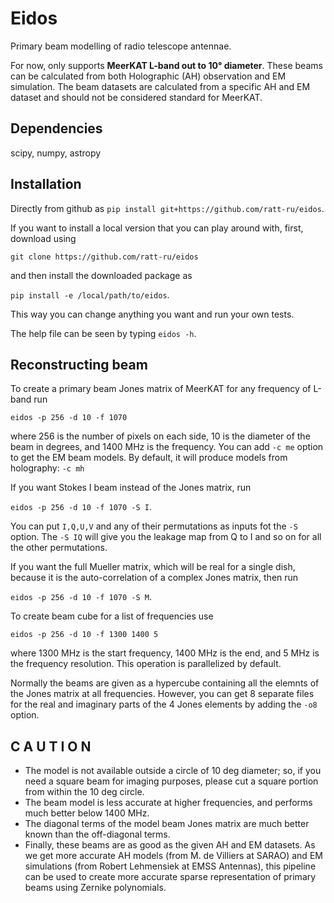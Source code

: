 # Eidos
Primary beam modelling of radio telescope antennae.

For now, only supports **MeerKAT L-band out to 10° diameter**. These beams can be calculated from both Holographic (AH) observation and EM simulation. The beam datasets are calculated from a specific AH and EM dataset and should not be considered standard for MeerKAT.

## Dependencies
scipy, numpy, astropy

## Installation
Directly from github as `pip install git+https://github.com/ratt-ru/eidos`.

If you want to install a local version that you can play around with, first, download using 

`git clone https://github.com/ratt-ru/eidos`  

and then install the downloaded package as 

`pip install -e /local/path/to/eidos`. 

This way you can change anything you want and run your own tests.

The help file can be seen by typing `eidos -h`.

## Reconstructing beam
To create a primary beam Jones matrix of MeerKAT for any frequency of L-band run

`eidos -p 256 -d 10 -f 1070` 

where 256 is the number of pixels on each side, 10 is the diameter of the beam in degrees, and 1400 MHz is the frequency. 
You can add `-c me` option to get the EM beam models. By default, it will produce models from holography: `-c mh` 

If you want Stokes I beam instead of the Jones matrix, run 

`eidos -p 256 -d 10 -f 1070 -S I`.

You can put `I,Q,U,V` and any of their permutations as inputs fot the `-S` option. The `-S IQ` will give you the leakage map from Q to I and so on for all the other permutations.

If you want the full Mueller matrix, which will be real for a single dish, because it is the auto-correlation of a complex Jones matrix, then run 

`eidos -p 256 -d 10 -f 1070 -S M`.

To create beam cube for a list of frequencies use 

`eidos -p 256 -d 10 -f 1300 1400 5` 

where 1300 MHz is the start frequency, 1400 MHz is the end, and 5 MHz is the frequency resolution. This operation is parallelized by default.

Normally the beams are given as a hypercube containing all the elemnts of the Jones matrix at all frequencies. However, you can get 8 separate files for the real and imaginary parts of the 4 Jones elements by adding the `-o8` option.

## C A U T I O N

* The model is not available outside a circle of 10 deg diameter; so, if you need a square beam for imaging purposes, please cut a square portion from within the 10 deg circle.
* The beam model is less accurate at higher frequencies, and performs much better below 1400 MHz.
* The diagonal terms of the model beam Jones matrix are much better known than the off-diagonal terms.
* Finally, these beams are as good as the given AH and EM datasets. As we get more accurate AH models (from M. de Villiers at SARAO) and EM simulations (from Robert Lehmensiek at EMSS Antennas), this pipeline can be used to create more accurate sparse representation of primary beams using Zernike polynomials.
